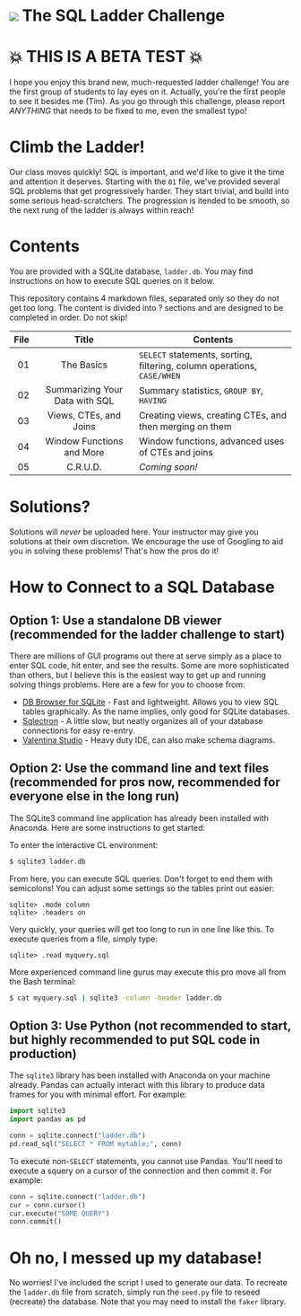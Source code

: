 # ![](https://ga-dash.s3.amazonaws.com/production/assets/logo-9f88ae6c9c3871690e33280fcf557f33.png) The SQL Ladder Challenge

# :boom: THIS IS A BETA TEST :boom:
I hope you enjoy this brand new, much-requested ladder challenge! You are the first group of students to lay eyes on it. Actually, you're the first people to see it besides me (Tim). As you go through this challenge, please report _ANYTHING_ that needs to be fixed to me, even the smallest typo!

# Climb the Ladder!
Our class moves quickly! SQL is important, and we'd like to give it the time and attention it deserves. Starting with the `01` file, we've provided several SQL problems that get progressively harder. They start trivial, and build into some serious head-scratchers. The progression is itended to be smooth, so the next rung of the ladder is always within reach!

# Contents
You are provided with a SQLite database, `ladder.db`. You may find instructions on how to execute SQL queries on it below.

This repository contains 4 markdown files, separated only so they do not get too long. The content is divided into ? sections and are designed to be completed in order. Do not skip!

| File | Title | Contents |
| ---: | :---: | --- |
| 01 | The Basics | `SELECT` statements, sorting, filtering, column operations, `CASE/WHEN` |
| 02 | Summarizing Your Data with SQL | Summary statistics, `GROUP BY`, `HAVING` |
| 03 | Views, CTEs, and Joins | Creating views, creating CTEs, and then merging on them |
| 04 | Window Functions and More | Window functions, advanced uses of CTEs and joins |
| 05 | C.R.U.D. | _Coming soon!_ |

# Solutions?
Solutions will _never_ be uploaded here. Your instructor may give you solutions at their own discretion. We encourage the use of Googling to aid you in solving these problems! That's how the pros do it!

# How to Connect to a SQL Database
## Option 1: Use a standalone DB viewer (recommended for the ladder challenge to start)
There are millions of GUI programs out there at serve simply as a place to enter SQL code, hit enter, and see the results. Some are more sophisticated than others, but I believe this is the easiest way to get up and running solving things problems. Here are a few for you to choose from:

* [DB Browser for SQLite](https://sqlitebrowser.org) - Fast and lightweight. Allows you to view SQL tables graphically. As the name implies, only good for SQLite databases.
* [Sqlectron](https://sqlectron.github.io) - A little slow, but neatly organizes all of your database connections for easy re-entry.
* [Valentina Studio](https://valentina-db.com/en/valentina-studio-overview) - Heavy duty IDE, can also make schema diagrams.

## Option 2: Use the command line and text files (recommended for pros now, recommended for everyone else in the long run)
The SQLite3 command line application has already been installed with Anaconda. Here are some instructions to get started:

To enter the interactive CL environment:

```bash
$ sqlite3 ladder.db
```

From here, you can execute SQL queries. Don't forget to end them with semicolons! You can adjust some settings so the tables print out easier:

```
sqlite> .mode column
sqlite> .headers on
```

Very quickly, your queries will get too long to run in one line like this. To execute queries from a file, simply type:

```
sqlite> .read myquery.sql
```

More experienced command line gurus may execute this pro move all from the Bash terminal:

```bash
$ cat myquery.sql | sqlite3 -column -header ladder.db
```

## Option 3: Use Python (not recommended to start, but highly recommended to put SQL code in production)
The `sqlite3` library has been installed with Anaconda on your machine already. Pandas can actually interact with this library to produce data frames for you with minimal effort. For example:

```python
import sqlite3
import pandas as pd

conn = sqlite.connect("ladder.db")
pd.read_sql("SELECT * FROM mytable;", conn)
```

To execute non-`SELECT` statements, you cannot use Pandas. You'll need to execute a squery on a cursor of the connection and then commit it. For example:

```python
conn = sqlite.connect("ladder.db")
cur = conn.cursor()
cur.execute("SOME QUERY")
conn.commit()
```
# Oh no, I messed up my database!
No worries! I've included the script I used to generate our data. To recreate the `ladder.db` file from scratch, simply run the `seed.py` file to reseed (recreate) the database. Note that you may need to install the `faker` library.
